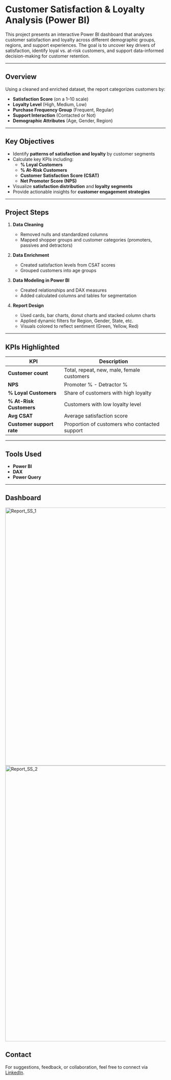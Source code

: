 # Customer Satisfaction & Loyalty Analysis (Power BI)

This project presents an interactive Power BI dashboard that analyzes customer satisfaction and loyalty across different demographic groups, regions, and support experiences. The goal is to uncover key drivers of satisfaction, identify loyal vs. at-risk customers, and support data-informed decision-making for customer retention.

---

## Overview

Using a cleaned and enriched dataset, the report categorizes customers by:
- **Satisfaction Score** (on a 1–10 scale)
- **Loyalty Level** (High, Medium, Low)
- **Purchase Frequency Group** (Frequent, Regular)
- **Support Interaction** (Contacted or Not)
- **Demographic Attributes** (Age, Gender, Region)

---

## Key Objectives

- Identify **patterns of satisfaction and loyalty** by customer segments  
- Calculate key KPIs including:
  - **% Loyal Customers**
  - **% At-Risk Customers**
  - **Customer Satisfaction Score (CSAT)**
  - **Net Promoter Score (NPS)**
- Visualize **satisfaction distribution** and **loyalty segments**
- Provide actionable insights for **customer engagement strategies**

---

## Project Steps

1. **Data Cleaning**  
   - Removed nulls and standardized columns  
   - Mapped shopper groups and customer categories (promoters, passives and detractors)

2. **Data Enrichment**  
   - Created satisfaction levels from CSAT scores  
   - Grouped customers into age groups  

3. **Data Modeling in Power BI**  
   - Created relationships and DAX measures  
   - Added calculated columns and tables for segmentation  

4. **Report Design**  
   - Used cards, bar charts, donut charts and stacked column charts  
   - Applied dynamic filters for Region, Gender, State, etc.  
   - Visuals colored to reflect sentiment (Green, Yellow, Red)

---

## KPIs Highlighted

| KPI                     | Description                                  |
|-------------------------|----------------------------------------------|
| **Customer count**      | Total, repeat, new, male, female customers   |
| **NPS**                 | Promoter % - Detractor %                     |
| **% Loyal Customers**   | Share of customers with high loyalty         |
| **% At-Risk Customers** | Customers with low loyalty level             |
| **Avg CSAT**            | Average satisfaction score                   |
| **Customer support rate** | Proportion of customers who contacted support|

---

## Tools Used

- **Power BI**
- **DAX**
- **Power Query**

---

## Dashboard

<img width="1438" height="810" alt="Report_SS_1" src="https://github.com/user-attachments/assets/571111cb-02f5-46e2-aa4b-eb8d7e0b52ce" />


<img width="1538" height="866" alt="Report_SS_2" src="https://github.com/user-attachments/assets/608f89b8-b067-4890-b6b5-0fd6670a44b4" />



## Contact

For suggestions, feedback, or collaboration, feel free to connect via [LinkedIn](https://www.linkedin.com/in/dharmashree-nikalje).

